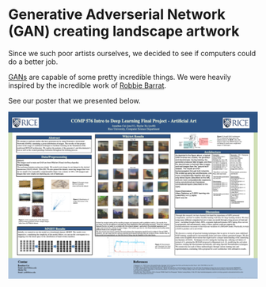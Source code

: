 # Generative Adverserial Network (GAN) creating landscape artwork

Since we such poor artists ourselves, we decided to see if computers could do a better job.

[GANs](https://en.wikipedia.org/wiki/Generative_adversarial_network) are capable of some pretty incredible things.
We were heavily inspired by the incredible work of [Robbie Barrat](https://github.com/robbiebarrat/art-DCGAN).

See our poster that we presented below.

![alt text](https://github.com/jonathancai11/artificial-art/blob/master/gan-poster.png?raw=true)
